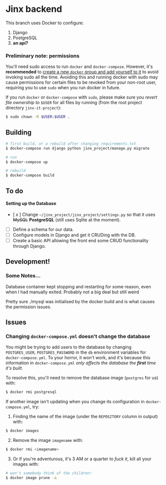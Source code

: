 # Jinx backend

This branch uses Docker to configure:
1. Django
1. PostgreSQL
1. **an api?**

### Preliminary note: permissions

You'll need sudo access to run `docker` and `docker-compose`. However, it's **recommended** to [create a new `docker` group and add yourself to it](https://docs.docker.com/engine/install/linux-postinstall/) to avoid invoking sudo all the time. Avoiding this and running docker with sudo may cause permissions for certain files to be revoked from your non-root user, requiring you to use `sudo` when you run docker in future.

If you run `docker` or `docker-compose` with `sudo`, please make sure you *revert file ownership to* `$USER` for all files by running (from the root project directory `jinx-it-project`):

```bash
$ sudo chown -R $USER:$USER .
```

## Building

```bash
# first build, or a rebuild after changing requirements.txt
$ docker-compose run django python jinx_project/manage.py migrate

# run
$ docker-compose up

# rebuild
$ docker-compose build
```

## To do

#### Setting up the Database
- [ x ] Change `~/jinx_project/jinx_project/settings.py` so that it uses <s>MySQL</s> **PostgreSQL** (still uses Sqlite at the moment).
- [  ] Define a schema for our data.
- [  ] Configure models in Django and get it CRUDing with the DB.
- [  ] Create a basic API allowing the front end some CRUD functionality through Django.

## Development!

### Some Notes...

Database container kept stopping and restarting for some reason, even when I had manually exited. Probably not a big deal but still weird

Pretty sure ./mysql was initialised by the docker build and is what causes the permission issues. 

## Issues

### Changing `docker-compose.yml` doesn't change the database

You might be trying to add users to the database by changing `POSTGRES_USER`, `POSTGRES_PASSWORD` in the `db` environment variables for `docker-compose.yml`. To your horror, it won't work, and it's because this information in `docker-compose.yml` *only affects the database the **first** time it's built*.

To resolve this, you'll need to remove the database image (`postgres` for us) with:

```bash
$ docker rmi postgresql
```

If another image isn't updating when you change its configuration in `docker-compose.yml`, try:
1. Finding the name of the image (under the `REPOSITORY` column in output) with:

```bash
$ docker images
```

2. Remove the image `imagename` with:

```bash
$ docker rmi <imagename>
```

3. Or if you're adventurous, it's 3 AM or a quarter to *fuck it*, kill all your images with:

```bash
# won't somebody think of the children!
$ docker image prune -a
```